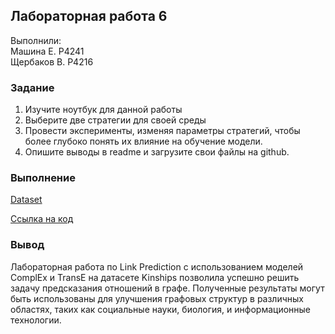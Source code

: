 ## Лабораторная работа 6

Выполнили: <br>
Машина Е. P4241 <br>
Щербаков В. P4216

### Задание

1. Изучите ноутбук для данной работы
2. Выберите две стратегии для своей среды
3. Провести эксперименты, изменяя параметры стратегий, 
чтобы более глубоко понять их влияние на обучение 
модели.
4. Опишите выводы в readme и загрузите свои файлы на 
github.

### Выполнение
[Dataset](https://pykeen.readthedocs.io/en/stable/api/pykeen.datasets.Kinships.html)

[Ссылка на код](./KG_№3.ipynb)

### Вывод
Лабораторная работа по Link Prediction с использованием моделей ComplEx и TransE на датасете Kinships позволила успешно решить задачу предсказания отношений в графе. Полученные результаты могут быть использованы для улучшения графовых структур в различных областях, таких как социальные науки, биология, и информационные технологии.